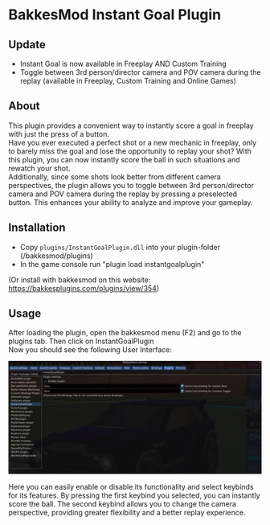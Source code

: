 # BakkesMod Instant Goal Plugin

## Update

* Instant Goal is now available in Freeplay AND Custom Training
* Toggle between 3rd person/director camera and POV camera during the replay (available in Freeplay, Custom Training and Online Games) 

## About 

This plugin provides a convenient way to instantly score a goal in freeplay with just the press of a button.  
Have you ever executed a perfect shot or a new mechanic in freeplay, only to barely miss the goal and lose the opportunity to replay your shot? With this plugin, you can now instantly score the ball in such situations and rewatch your shot.  
Additionally, since some shots look better from different camera perspectives, the plugin allows you to toggle between 3rd person/director camera and POV camera during the replay by pressing a preselected button. This enhances your ability to analyze and improve your gameplay.


## Installation

* Copy `plugins/InstantGoalPlugin.dll` into your plugin-folder (/bakkesmod/plugins)  
* In the game console run "plugin load instantgoalplugin"
 
(Or install with bakkesmod on this website: https://bakkesplugins.com/plugins/view/354)

## Usage
After loading the plugin, open the bakkesmod menu (F2) and go to the plugins tab.
Then click on InstantGoalPlugin  
Now you should see the following User Interface:


![icon](https://github.com/freshDumbl3dore/instant-goal-plugin/blob/master/README_ressources/GUI.png?raw=true)

Here you can easily enable or disable its functionality and select keybinds for its features. By pressing the first keybind you selected, you can instantly score the ball. The second keybind allows you to change the camera perspective, providing greater flexibility and a better replay experience.
